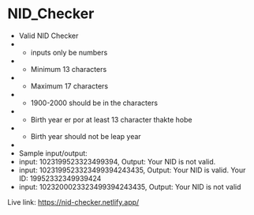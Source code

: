 # NID_Checker
- Valid NID Checker   
- * inputs only be numbers   
- * Minimum 13 characters   
- * Maximum 17 characters   
- * 1900-2000 should be in the characters   
- * Birth year er por at least 13 character thakte hobe   
- * Birth year should not be leap year
-     
-  Sample input/output:
- input: 1023199523323499394, Output: Your NID is not valid.   
- input: 1023199523323499394243435, Output: Your NID is valid. Your ID: 19952332349939424   
- input: 1023200023323499394243435, Output: Your NID is not valid


Live link: https://nid-checker.netlify.app/
